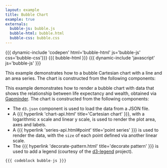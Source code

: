 ```yaml
---
layout: example
title: Bubble Chart
example: true
externals:
  bubble-js: bubble.js
  bubble-html: bubble.html
  bubble-css: bubble.css
---
```


<style>
{{{bubble-css}}}
</style>

{{{ dynamic-include 'codepen' html='bubble-html' js='bubble-js' css='bubble-css'}}}
{{{ bubble-html }}}
{{{ dynamic-include 'javascript' js='bubble-js' }}}

This example demonstrates how to a bubble Cartesian chart with a line and an area series. The chart is constructed from the following components:

This example demonstrates how to render a bubble chart with data that shows the relationship between life expectancy and wealth, obtained via  [Gapminder](http://www.gapminder.org/world/#$majorMode=chart$is;shi=t;ly=2003;lb=f;il=t;fs=11;al=30;stl=t;st=t;nsl=t;se=t$wst;tts=C$ts;sp=5.59290322580644;ti=2013$zpv;v=0$inc_x;mmid=XCOORDS;iid=phAwcNAVuyj1jiMAkmq1iMg;by=ind$inc_y;mmid=YCOORDS;iid=phAwcNAVuyj2tPLxKvvnNPA;by=ind$inc_s;uniValue=8.21;iid=phAwcNAVuyj0XOoBL_n5tAQ;by=ind$inc_c;uniValue=255;gid=CATID0;by=grp$map_x;scale=log;dataMin=194;dataMax=96846$map_y;scale=lin;dataMin=23;dataMax=86$map_s;sma=49;smi=2.65$cd;bd=0$inds=;modified=60). The chart is constructed from the following components:

+ The `d3.json` component is used to load the data from a JSON file.
+ A {{{ hyperlink 'chart-api.html' title='Cartesian chart' }}}, with a logarithmic x scale and linear y scale, is used to render the plot area, axes and labels.
+ A {{{ hyperlink 'series-api.html#point' title='point series' }}} is used to render the data, with the `size` of each point defined via another linear scale.
+ The {{{ hyperlink 'decorate-pattern.html' title='decorate pattern' }}} is used to add a legend (courtesy of the [d3-legend](http://d3-legend.susielu.com) project).



```js
{{{ codeblock bubble-js }}}
```
